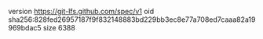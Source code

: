 version https://git-lfs.github.com/spec/v1
oid sha256:828fed26957187f9f832148883bd229bb3ec8e77a708ed7caaa82a19969bdac5
size 6388

